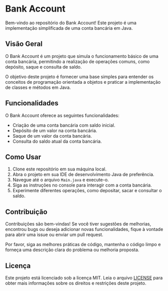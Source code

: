 # Bank Account

Bem-vindo ao repositório do Bank Account! Este projeto é uma implementação simplificada de uma conta bancária em Java.

## Visão Geral

O Bank Account é um projeto que simula o funcionamento básico de uma conta bancária, permitindo a realização de operações comuns, como depósito, saque e consulta de saldo.

O objetivo deste projeto é fornecer uma base simples para entender os conceitos de programação orientada a objetos e praticar a implementação de classes e métodos em Java.

## Funcionalidades

O Bank Account oferece as seguintes funcionalidades:

- Criação de uma conta bancária com saldo inicial.
- Depósito de um valor na conta bancária.
- Saque de um valor da conta bancária.
- Consulta do saldo atual da conta bancária.

## Como Usar

1. Clone este repositório em sua máquina local.
2. Abra o projeto em sua IDE de desenvolvimento Java de preferência.
3. Navegue até o arquivo `Main.java` e execute-o.
4. Siga as instruções no console para interagir com a conta bancária.
5. Experimente diferentes operações, como depositar, sacar e consultar o saldo.

## Contribuição

Contribuições são bem-vindas! Se você tiver sugestões de melhorias, encontrou bugs ou deseja adicionar novas funcionalidades, fique à vontade para abrir uma issue ou enviar um pull request.

Por favor, siga as melhores práticas de código, mantenha o código limpo e forneça uma descrição clara do problema ou melhoria proposta.

## Licença

Este projeto está licenciado sob a licença MIT. Leia o arquivo [LICENSE](./LICENSE) para obter mais informações sobre os direitos e restrições deste projeto.

